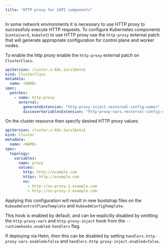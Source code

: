 ```yaml
---
title: "HTTP proxy for CAPI components"
---
```


In some network environments it is necessary to use HTTP proxy to successfuly execute HTTP requests.
To configure Kubernetes components (`containerd`, `kubelet`) to use HTTP proxy use the `http-proxy`
external patch that will generate appropriate configuration for control plane and worker nodes.

To enable the http proxy enable the `http-proxy` external patch on `ClusterClass`.

```yaml
apiVersion: cluster.x-k8s.io/v1beta1
kind: ClusterClass
metadata:
  name: <NAME>
spec:
  patches:
    - name: http-proxy
      external:
        generateExtension: "http-proxy-inject.<external-config-name>"
        discoverVariablesExtension: "http-proxy-vars.<external-config-name>"
```

On the cluster resource then specify desired HTTP proxy values:

```yaml
apiVersion: cluster.x-k8s.io/v1beta1
kind: Cluster
metadata:
  name: <NAME>
spec:
  topology:
    variables:
      name: proxy
      values:
        http: http://example.com
        https: http://example.com
        no:
          - http://no-proxy-1.example.com
          - http://no-proxy-2.example.com
```

Applying this configuration will result in new bootstrap files on the `KubeadmControlPlaneTemplate`
and `KubeadmConfigTemplate`.

This hook is enabled by default, and can be explicitly disabled by omitting the `http-proxy-vars`
and `http-proxy-inject` hook from the `--runtimehooks.enabled-handlers` flag.

If deploying via Helm, then this can be disabled by setting `handlers.http-proxy-vars.enabled=false` and
`handlers.http-proxy-inject.enabled=false`.
